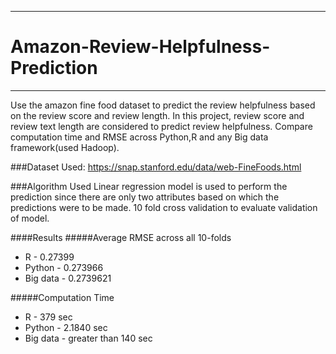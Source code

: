 ----------------------------------------------------------------------------------------------------------------------------
# Amazon-Review-Helpfulness-Prediction
----------------------------------------------------------------------------------------------------------------------------
Use the amazon fine food dataset to predict the review helpfulness based on the review score and review length.
In this project, review score and review text length are considered to predict review helpfulness.
Compare computation time and RMSE across Python,R and any Big data framework(used Hadoop).

###Dataset Used:
https://snap.stanford.edu/data/web-FineFoods.html

###Algorithm Used
Linear regression model is used to perform the prediction since there are only two attributes based on which the predictions were to be made.
10 fold cross validation to evaluate validation of model.

####Results
#####Average RMSE across all 10-folds
- R - 0.27399
- Python - 0.273966
- Big data - 0.2739621

#####Computation Time
- R - 379 sec
- Python - 2.1840 sec
- Big data - greater than 140 sec

